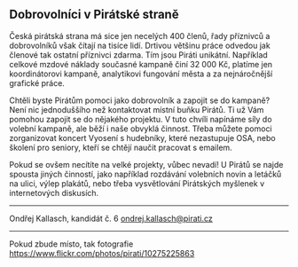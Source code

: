 Dobrovolníci v Pirátské straně
------------------------------

Česká pirátská strana má sice jen necelých 400 členů, řady příznivců a dobrovolníků však čítají na tisíce lidí. Drtivou většinu práce odvedou jak členové tak ostatní příznivci zdarma. Tím jsou Piráti unikátní. Například celkové mzdové náklady současné kampaně činí 32 000 Kč, platíme jen koordinátorovi kampaně, analytikovi fungování města a za nejnáročnější grafické práce.

Chtěli byste Pirátům pomoci jako dobrovolník a zapojit se do kampaně? Není nic jednoduššího než kontaktovat místní buňku Pirátů. Ti už Vám pomohou zapojit se do nějakého projektu. V tuto chvíli napínáme síly do volební kampaně, ale běží i naše obvyklá činnost. Třeba můžete pomoci zorganizovat koncert Vyosení s hudebníky, které nezastupuje OSA, nebo školení pro seniory, kteří se chtějí naučit pracovat s emailem. 

Pokud se ovšem necítíte na velké projekty, vůbec nevadí! U Pirátů se najde spousta jiných činností, jako například rozdávání volebních novin a letáčků na ulici, výlep plakátů, nebo třeba vysvětlování Pirátských myšlenek v internetových diskusích.

----

Ondřej Kallasch, kandidát č. 6
<ondrej.kallasch@pirati.cz>

----

Pokud zbude místo, tak fotografie https://www.flickr.com/photos/pirati/10275225863
